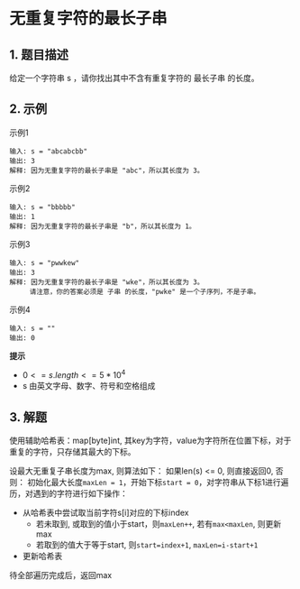 # 无重复字符的最长子串

## 1. 题目描述
给定一个字符串 s ，请你找出其中不含有重复字符的 最长子串 的长度。

## 2. 示例
示例1
```
输入: s = "abcabcbb"
输出: 3
解释: 因为无重复字符的最长子串是 "abc"，所以其长度为 3。
```

示例2
```
输入: s = "bbbbb"
输出: 1
解释: 因为无重复字符的最长子串是 "b"，所以其长度为 1。
```

示例3
```
输入: s = "pwwkew"
输出: 3
解释: 因为无重复字符的最长子串是 "wke"，所以其长度为 3。
     请注意，你的答案必须是 子串 的长度，"pwke" 是一个子序列，不是子串。
```

示例4
```
输入: s = ""
输出: 0
```

**提示**
- $0 <= s.length <= 5 * 10^4$
- s 由英文字母、数字、符号和空格组成

## 3. 解题
使用辅助哈希表：map[byte]int, 其key为字符，value为字符所在位置下标，对于重复的字符，只存储其最大的下标。

设最大无重复子串长度为max, 则算法如下：
如果len(s) <= 0, 则直接返回0, 否则：
初始化最大长度`maxLen = 1`，开始下标`start = 0`，对字符串从下标1进行遍历，对遇到的字符进行如下操作：
- 从哈希表中尝试取当前字符s[i]对应的下标index
  - 若未取到, 或取到的值小于start，则`maxLen++`, 若有`max<maxLen`, 则更新max
  - 若取到的值大于等于start, 则`start=index+1`, `maxLen=i-start+1`
- 更新哈希表

待全部遍历完成后，返回max